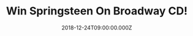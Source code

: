 ---
campaign-uuid: "c-4479b283-b50b-47a7-b219-3d772b9ab83f"
type: "Competition"
category: "Music"
date: "2018-12-24T09:00:00.000Z"
end-date: "2019-01-24T23:59:00.000Z"
disable-form: false
is_promoted: false
has_entry_page: true
title: "Win Springsteen On Broadway CD!"
competition-description: "<p>Springsteen On Broadway is the new album of music and\
  \ stories by Bruce Springsteen, and the soundtrack to the Netflix film of the same\
  \ name. The album is the complete live performance of the show, and available physically\
  \ as a 2 CD set, or on vinyl as a 4 LP set, as well as digitally.</p>\r\n<p>Want\
  \ it to be yours? Click below for a chance to win!</p>"
hero-header: "Win Springsteen On Broadway CD!Win Springsteen On Broadway CD!"
terms-confirmation: "N/A"
banner-img: "https://assets.expresslyapp.com/asset-69b5682c-e6fb-497f-ab46-99d1a91e304b.jpg"
logo-left-href: "http://club.expressly.io"
logo-left-image: "https://assets.expresslyapp.com/asset-1a8a318a-8125-4b3b-a9c5-581a65a9fca3.jpg"
logo-left-title: "Expressly Club"
bg-image-hero: "https://assets.expresslyapp.com/asset-4333ee98-b2bd-4465-a016-c4f8af0b0d75.jpg"
bg-image-first: "https://assets.expresslyapp.com/asset-5ef3c7c3-8c6e-4a00-95ca-a1b21c39ac6c.jpg"
section1-content: "<p>Springsteen On Broadway is the solo acoustic performance written\
  \ and performed by Tony Award, Academy Award, and 20-time Grammy Award winner Bruce\
  \ Springsteen. Based on his worldwide best-selling autobiography 'Born to Run,'\
  \ SPRINGSTEEN ON BROADWAY is a unique evening with Bruce, his guitar, a piano, and\
  \ his very personal stories. In addition, the show features a special appearance\
  \ by Patti Scialfa.</p> \r\n<p>Bruce Springsteen's historic sold-out series of performances\
  \ of his one man show began previews on October 3, 2017 and officially opened October\
  \ 12, 2017. The show was extended three times after its initial eight-week run,\
  \ and ran on Broadway at The Walter Kerr Theatre through December 15, 2018, bringing\
  \ the total number of performances to 236.</p>\r\n<p>If you can’t wait to have it,\
  \ enter the form below for a chance to win and get ready to listen to Springsteen\
  \ On Broadway CD anywhere now!"
entry-title: "Win Springsteen On Broadway CD!"
entry-content: "Enter the draw to win Springsteen On Broadway CD by completing the\
  \ form below before 24th of January 2019."
has-winner: false
prize-description: "Springsteen On Broadway CD."
special-conditions: "This competition is also available on: https://aaa.nme.com/competitions/bruce-springsteen-on-broadway-cd\r\
  \n\r\n\r\nMultiple entries are allowed up to one every day."
country-restrictions:
- "GB"
---